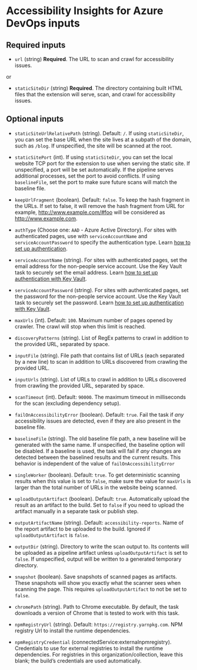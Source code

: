 <!--
Copyright (c) Microsoft Corporation. All rights reserved.
Licensed under the MIT License.
-->

<!--
DO NOT EDIT THIS FILE DIRECTLY

If you would like to change an input, edit packages/ado-extension/task.json
If you would like to change the layout of this file, edit packages/ado-extension/scripts/documentation.js

To rebuild this file, run "yarn docs" or "yarn precheckin"
-->

# Accessibility Insights for Azure DevOps inputs

## Required inputs

-   `url` (string) **Required**. The URL to scan and crawl for accessibility issues.

or

-   `staticSiteDir` (string) **Required**. The directory containing built HTML files that the extension will serve, scan, and crawl for accessibility issues.

## Optional inputs

-   `staticSiteUrlRelativePath` (string). Default: `/`. If using `staticSiteDir`, you can set the base URL when the site lives at a subpath of the domain, such as `/blog`. If unspecified, the site will be scanned at the root.

-   `staticSitePort` (int). If using `staticSiteDir`, you can set the local website TCP port for the extension to use when serving the static site. If unspecified, a port will be set automatically. If the pipeline serves additional processes, set the port to avoid conflicts. If using `baselineFile`, set the port to make sure future scans will match the baseline file.

-   `keepUrlFragment` (boolean). Default: `false`. To keep the hash fragment in the URLs. If set to false, it will remove the hash fragment from URL for example, http://www.example.com/#foo will be considered as http://www.example.com.

-   `authType` (Choose one: `AAD` - Azure Active Directory). For sites with authenticated pages, use with `serviceAccountName` and `serviceAccountPassword` to specify the authentication type. Learn [how to set up authentication](https://aka.ms/AI-action-auth).

-   `serviceAccountName` (string). For sites with authenticated pages, set the email address for the non-people service account. Use the Key Vault task to securely set the email address. Learn [how to set up authentication with Key Vault](https://aka.ms/AI-action-auth).

-   `serviceAccountPassword` (string). For sites with authenticated pages, set the password for the non-people service account. Use the Key Vault task to securely set the password. Learn [how to set up authentication with Key Vault](https://aka.ms/AI-action-auth).

-   `maxUrls` (int). Default: `100`. Maximum number of pages opened by crawler. The crawl will stop when this limit is reached.

-   `discoveryPatterns` (string). List of RegEx patterns to crawl in addition to the provided URL, separated by space.

-   `inputFile` (string). File path that contains list of URLs (each separated by a new line) to scan in addition to URLs discovered from crawling the provided URL.

-   `inputUrls` (string). List of URLs to crawl in addition to URLs discovered from crawling the provided URL, separated by space.

-   `scanTimeout` (int). Default: `90000`. The maximum timeout in milliseconds for the scan (excluding dependency setup).

-   `failOnAccessibilityError` (boolean). Default: `true`. Fail the task if _any_ accessibility issues are detected, even if they are also present in the baseline file.

-   `baselineFile` (string). The old baseline file path, a new baseline will be generated with the same name. If unspecified, the baseline option will be disabled. If a baseline is used, the task will fail if _any_ changes are detected between the baselined results and the current results. This behavior is independent of the value of `failOnAccessibilityError`

-   `singleWorker` (boolean). Default: `true`. To get deterministic scanning results when this value is set to `false`, make sure the value for `maxUrls` is larger than the total number of URLs in the website being scanned.

-   `uploadOutputArtifact` (boolean). Default: `true`. Automatically upload the result as an artifact to the build. Set to `false` if you need to upload the artifact manually in a separate task or publish step.

-   `outputArtifactName` (string). Default: `accessibility-reports`. Name of the report artifact to be uploaded to the build. Ignored if `uploadOutputArtifact` is `false`.

-   `outputDir` (string). Directory to write the scan output to. Its contents will be uploaded as a pipeline artifact unless `uploadOutputArtifact` is set to `false`. If unspecified, output will be written to a generated temporary directory.

-   `snapshot` (boolean). Save snapshots of scanned pages as artifacts. These snapshots will show you exactly what the scanner sees when scanning the page. This requires `uploadOutputArtifact` to not be set to `false`.

-   `chromePath` (string). Path to Chrome executable. By default, the task downloads a version of Chrome that is tested to work with this task.

-   `npmRegistryUrl` (string). Default: `https://registry.yarnpkg.com`. NPM registry Url to install the runtime dependencies.

-   `npmRegistryCredential` (connectedService:externalnpmregistry). Credentials to use for external registries to install the runtime dependencies. For registries in this organization/collection, leave this blank; the build’s credentials are used automatically.
